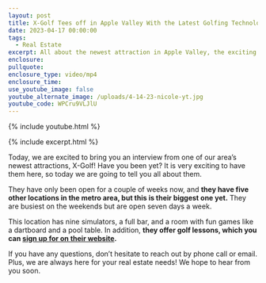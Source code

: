 ```yaml
---
layout: post
title: X-Golf Tees off in Apple Valley With the Latest Golfing Technology
date: 2023-04-17 00:00:00
tags:
  - Real Estate
excerpt: All about the newest attraction in Apple Valley, the exciting X-Golf.
enclosure:
pullquote:
enclosure_type: video/mp4
enclosure_time:
use_youtube_image: false
youtube_alternate_image: /uploads/4-14-23-nicole-yt.jpg
youtube_code: WPCru9VLJlU
---
```

{% include youtube.html %}

{% include excerpt.html %}

Today, we are excited to bring you an interview from one of our area’s newest attractions, X-Golf! Have you been yet? It is very exciting to have them here, so today we are going to tell you all about them.&nbsp;

They have only been open for a couple of weeks now, and **they have five other locations in the metro area, but this is their biggest one yet.** They are busiest on the weekends but are open seven days a week.&nbsp;

This location has nine simulators, a full bar, and a room with fun games like a dartboard and a pool table. In addition, **they offer golf lessons, which you can [sign up for on their website](https://playxgolf.com/locations/apple-valley/).**&nbsp;

If you have any questions, don’t hesitate to reach out by phone call or email. Plus, we are always here for your real estate needs! We hope to hear from you soon.